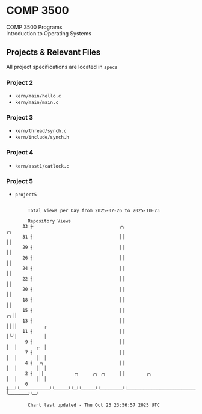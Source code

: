 # COMP 3500
COMP 3500 Programs  
Introduction to Operating Systems  
## Projects & Relevant Files
All project specifications are located in `specs`
### Project 2
- `kern/main/hello.c`
- `kern/main/main.c`
### Project 3
- `kern/thread/synch.c`
- `kern/include/synch.h`
### Project 4
- `kern/asst1/catlock.c`
### Project 5
- `project5`

```

        Total Views per Day from 2025-07-26 to 2025-10-23

        Repository Views
      33 ┼                                ╭╮                                          ╭╮
      31 ┤                                ││                                          ││
      29 ┤                                ││                                          ││
      26 ┤                                ││                                          ││
      24 ┤                                ││                                          ││
      22 ┤                                ││                                          ││
      20 ┤                                ││                                          ││
      18 ┤                                ││                                          ││
      15 ┤                                ││                                        ╭╮││
      13 ┤                                ││                                        ││││          ╭
      11 ┤                                ││                                        │╰╯│          │
       9 ┤                                ││                                        │  │       ╭╮ │
       7 ┤                                ││                                        │  │       ││ │
       4 ┤  ╭╮                            ││                                        │  │       ││ │
       2 ┤  ││           ╭╮     ╭╮ ╭╮     ││        ╭╮                              │  │       ││ │
       0 ┼──╯╰───────────╯╰─────╯╰─╯╰─────╯╰────────╯╰──────────────────────────────╯  ╰───────╯╰─╯

        Chart last updated - Thu Oct 23 23:56:57 2025 UTC
        
```
